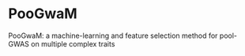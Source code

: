 # PooGwaM
PooGwaM: a machine-learning and feature selection method for pool-GWAS on multiple complex traits
